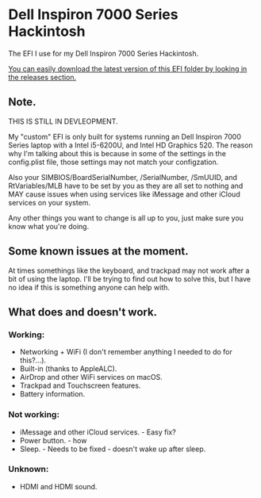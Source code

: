 # Dell Inspiron 7000 Series Hackintosh
The EFI I use for my Dell Inspiron 7000 Series Hackintosh.

[You can easily download the latest version of this EFI folder by looking in the releases section.](https://github.com/ktg5/Inspiron-7000-Series-Hackintosh/releases)

## Note.
THIS IS STILL IN DEVLEOPMENT.

My "custom" EFI is only built for systems running an Dell Inspiron 7000 Series laptop with a Intel i5-6200U, and Intel HD Graphics 520. The reason why I'm talking about this is because in some of the settings in the config.plist file, those settings may not match your configzation.

Also your SIMBIOS/BoardSerialNumber, /SerialNumber, /SmUUID, and RtVariables/MLB have to be set by you as they are all set to nothing and MAY cause issues when using services like iMessage and other iCloud services on your system.

Any other things you want to change is all up to you, just make sure you know what you're doing.

## Some known issues at the moment.
At times somethings like the keyboard, and trackpad may not work after a bit of using the laptop. I'll be trying to find out how to solve this, but I have no idea if this is something anyone can help with.

## What does and doesn't work.
### Working:
* Networking + WiFi (I don't remember anything I needed to do for this?...).
* Built-in (thanks to AppleALC).
* AirDrop and other WiFi services on macOS.
* Trackpad and Touchscreen features.
* Battery information.
### Not working:
* iMessage and other iCloud services. - Easy fix?
* Power button. - how
* Sleep. - Needs to be fixed - doesn't wake up after sleep.
### Unknown:
* HDMI and HDMI sound.
